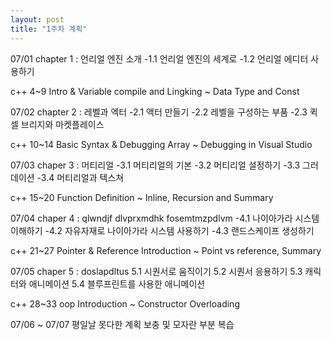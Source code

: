 ```yaml
---
layout: post
title: "1주차 계획"
---
```

07/01
chapter 1 : 언리얼 엔진 소개
-1.1 언리얼 엔진의 세계로
-1.2 언리얼 에디터 사용하기

c++ 4~9
Intro & Variable
compile and Lingking ~ Data Type and Const

07/02
chapter 2 : 레벨과 엑터
-2.1 액터 만들기
-2.2 레벨을 구성하는 부품
-2.3 퀵셀 브리지와 마켓플레이스

c++ 10~14
Basic Syntax & Debugging
Array ~ Debugging in Visual Studio

07/03
chaper 3 : 머티리얼
-3.1 머티리얼의 기본
-3.2 머티리얼 설정하기
-3.3 그러데이션
-3.4 머티리얼과 텍스쳐

c++ 15~20
Function
Definition ~ Inline, Recursion and Summary

07/04
chaper 4 : qlwndjf dlvprxmdhk fosemtmzpdlvm
-4.1 나이아가라 시스템 이해하기
-4.2 자유자재로 나이아가라 시스템 사용하기
-4.3 랜드스케이프 생성하기

c++ 21~27
Pointer & Reference
Introduction ~ Point vs reference, Summary

07/05
chaper 5 : doslapdltus
5.1 시퀀서로 움직이기
5.2 시퀀서 응용하기
5.3 캐릭터와 애니메이션
5.4 블루프린트를 사용한 애니메이션

c++ 28~33
oop
Introduction ~ Constructor Overloading


07/06 ~ 07/07
평일날 못다한 계획 보충 및 모자란 부분 복습
